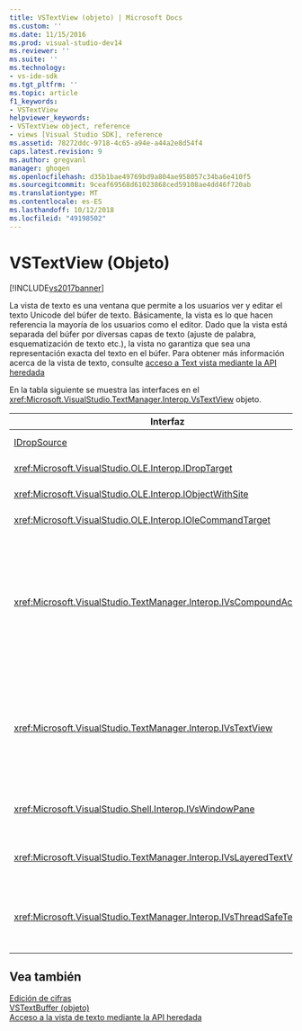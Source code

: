 ```yaml
---
title: VSTextView (objeto) | Microsoft Docs
ms.custom: ''
ms.date: 11/15/2016
ms.prod: visual-studio-dev14
ms.reviewer: ''
ms.suite: ''
ms.technology:
- vs-ide-sdk
ms.tgt_pltfrm: ''
ms.topic: article
f1_keywords:
- VSTextView
helpviewer_keywords:
- VSTextView object, reference
- views [Visual Studio SDK], reference
ms.assetid: 78272ddc-9718-4c65-a94e-a44a2e8d54f4
caps.latest.revision: 9
ms.author: gregvanl
manager: ghogen
ms.openlocfilehash: d35b1bae49769bd9a804ae958057c34ba6e410f5
ms.sourcegitcommit: 9ceaf69568d61023868ced59108ae4dd46f720ab
ms.translationtype: MT
ms.contentlocale: es-ES
ms.lasthandoff: 10/12/2018
ms.locfileid: "49198502"
---
```

# <a name="vstextview-object"></a>VSTextView (Objeto)
[!INCLUDE[vs2017banner](../includes/vs2017banner.md)]

La vista de texto es una ventana que permite a los usuarios ver y editar el texto Unicode del búfer de texto. Básicamente, la vista es lo que hacen referencia la mayoría de los usuarios como el editor. Dado que la vista está separada del búfer por diversas capas de texto (ajuste de palabra, esquematización de texto etc.), la vista no garantiza que sea una representación exacta del texto en el búfer. Para obtener más información acerca de la vista de texto, consulte [acceso a Text vista mediante la API heredada](../extensibility/accessing-thetext-view-by-using-the-legacy-api.md)  
  
 En la tabla siguiente se muestra las interfaces en el <xref:Microsoft.VisualStudio.TextManager.Interop.VsTextView> objeto.  
  
|Interfaz|Descripción|  
|---------------|-----------------|  
|[IDropSource](http://msdn.microsoft.com/library/windows/desktop/ms690071)|Interfaz OLE estándar.|  
|<xref:Microsoft.VisualStudio.OLE.Interop.IDropTarget>|Interfaz OLE estándar.|  
|<xref:Microsoft.VisualStudio.OLE.Interop.IObjectWithSite>|Interfaz OLE estándar.|  
|<xref:Microsoft.VisualStudio.OLE.Interop.IOleCommandTarget>|Interfaz OLE estándar.|  
|<xref:Microsoft.VisualStudio.TextManager.Interop.IVsCompoundAction>|Permite la creación de acciones compuestas (es decir, las acciones que se agrupan en una unidad de deshacer y rehacer único).|  
|<xref:Microsoft.VisualStudio.TextManager.Interop.IVsTextView>|Proporciona los métodos básicos para administrar y tener acceso a la vista. `IVsTextView` no es seguro para subprocesos.|  
|<xref:Microsoft.VisualStudio.Shell.Interop.IVsWindowPane>|Crea y administra un panel de ventana.|  
|<xref:Microsoft.VisualStudio.TextManager.Interop.IVsLayeredTextView>|Interactúa con las capas de texto.|  
|<xref:Microsoft.VisualStudio.TextManager.Interop.IVsThreadSafeTextView>|Realiza operaciones en la vista desde un subproceso diferente.|  
  
## <a name="see-also"></a>Vea también  
 [Edición de cifras](http://msdn.microsoft.com/en-us/f08872bd-fd9c-4e36-8cf2-a2a2622ef986)   
 [VSTextBuffer (objeto)](../extensibility/vstextbuffer-object.md)   
 [Acceso a la vista de texto mediante la API heredada](../extensibility/accessing-thetext-view-by-using-the-legacy-api.md)


